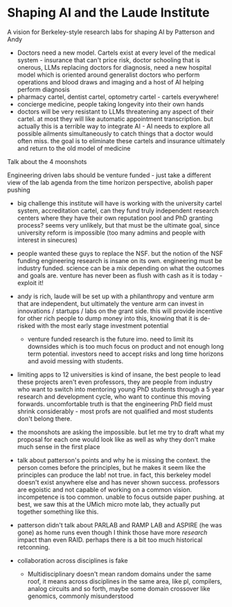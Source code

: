 # Shaping AI and the Laude Institute

A vision for Berkeley-style research labs for shaping AI by Patterson and Andy

- Doctors need a new model. Cartels exist at every level of the medical system - insurance that can't price risk, doctor schooling that is onerous, LLMs replacing doctors for diagnosis, need a new hospital model which is oriented around generalist doctors who perform operations and blood draws and imaging and a host of AI helping perform diagnosis
- pharmacy cartel, dentist cartel, optometry cartel - cartels everywhere!
- concierge medicine, people taking longevity into their own hands
- doctors will be very resistant to LLMs threatening any aspect of their cartel. at most they will like automatic appointment transcription. but actually this is a terrible way to integrate AI - AI needs to explore all possible ailments simultaneously to catch things that a doctor would often miss. the goal is to eliminate these cartels and insurance ultimately and return to the old model of medicine

Talk about the 4 moonshots

Engineering driven labs should be venture funded - just take a different view of the lab agenda from the time horizon perspective, abolish paper pushing
- big challenge this institute will have is working with the university cartel system, accreditation cartel, can they fund truly independent research centers where they have their own reputation pool and PhD granting process? seems very unlikely, but that must be the ultimate goal, since university reform is impossible (too many admins and people with interest in sinecures)

- people wanted these guys to replace the NSF. but the notion of the NSF funding engineering research is insane on its own. engineering must be industry funded. science can be a mix depending on what the outcomes and goals are. venture has never been as flush with cash as it is today - exploit it!

- andy is rich, laude will be set up with a philanthropy and venture arm that are independent, but ultimately the venture arm can invest in innovations / startups / labs on the grant side. this will provide incentive for other rich people to dump money into this, knowing that it is de-risked with the most early stage investment potential
  - venture funded research is the future imo. need to limit its downsides which is too much focus on product and not enough long term potential. investors need to accept risks and long time horizons and avoid messing with students. 

- limiting apps to 12 universities is kind of insane, the best people to lead these projects aren't even professors, they are people from industry who want to switch into mentoring young PhD students through a 5 year research and development cycle, who want to continue this moving forwards. uncomfortable truth is that the engineering PhD field must shrink considerably - most profs are not qualified and most students don't belong there.

- the moonshots are asking the impossible. but let me try to draft what my proposal for each one would look like as well as why they don't make much sense in the first place

- talk about patterson's points and why he is missing the context. the person comes before the principles, but he makes it seem like the principles can produce the lab! not true. in fact, this berkeley model doesn't exist anywhere else and has never shown success. professors are egoistic and not capable of working on a common vision. incompetence is too common. unable to focus outside paper pushing. at best, we saw this at the UMich micro mote lab, they actually put together something like this.

- patterson didn't talk about PARLAB and RAMP LAB and ASPIRE (he was gone) as home runs even though I think those have more *research* impact than even RAID. perhaps there is a bit too much historical retconning.

- collaboration across disciplines is fake
  - Multidisciplinary doesn't mean random domains under the same roof, it means across disciplines in the same area, like pl, compilers, analog circuits and so forth, maybe some domain crossover like genomics, commonly misunderstood
